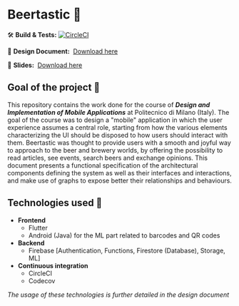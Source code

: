 # Beertastic :beers:

:hammer_and_wrench: **Build & Tests:** [![CircleCI](https://circleci.com/gh/AndreaCostanzo1/FlutterApp/tree/master.svg?style=svg)](https://circleci.com/gh/AndreaCostanzo1/FlutterApp/tree/master)

:notebook: **Design Document:** &nbsp;[Download here](https://github.com/AndreaCostanzo1/FlutterApp/blob/master/docs/Costanzo_dd.pdf)

:file_folder: **Slides:** &nbsp;[Download here](https://github.com/AndreaCostanzo1/FlutterApp/blob/master/docs/Beertastic.pptx)

## Goal of the project :dart:

This repository contains the work done for the course of ***Design and Implementation of Mobile Applications*** at Politecnico di Milano (Italy). 
The goal of the course was to design a "mobile" application in which the user experience assumes a central role, starting from how the various elements characterizing the UI should be disposed to how users should interact with them.
Beertastic was thought to provide users with a smooth and joyful way to approach to the beer and brewery worlds, by offering the possibility to read articles, see events, search beers and exchange opinions.
This document presents a functional specification of the architectural components defining the system as well as their interfaces and interactions, and make use of graphs to expose better their relationships and behaviours.

## Technologies used :nut_and_bolt:

- **Frontend**
  - Flutter
  - Android (Java) for the ML part related to barcodes and QR codes
- **Backend**
  - Firebase [Authentication, Functions, Firestore (Database), Storage, ML]
- **Continuous integration**
  - CircleCI
  - Codecov

*The usage of these technologies is further detailed in the design document*

